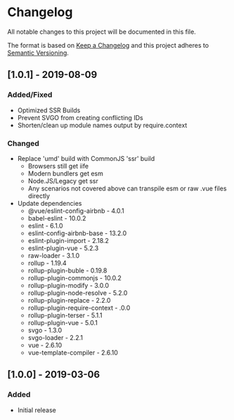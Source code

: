 # Changelog
All notable changes to this project will be documented in this file.

The format is based on [Keep a Changelog](http://keepachangelog.com/en/1.0.0/)
and this project adheres to [Semantic Versioning](http://semver.org/spec/v2.0.0.html).

## [1.0.1] - 2019-08-09

### Added/Fixed
- Optimized SSR Builds
- Prevent SVGO from creating conflicting IDs
- Shorten/clean up module names output by require.context

### Changed
- Replace 'umd' build with CommonJS 'ssr' build
  - Browsers still get iife
  - Modern bundlers get esm
  - Node.JS/Legacy get ssr
  - Any scenarios not covered above can transpile esm or raw .vue files directly
- Update dependencies
  - @vue/eslint-config-airbnb - 4.0.1
  - babel-eslint - 10.0.2
  - eslint - 6.1.0
  - eslint-config-airbnb-base - 13.2.0
  - eslint-plugin-import - 2.18.2
  - eslint-plugin-vue - 5.2.3
  - raw-loader - 3.1.0
  - rollup - 1.19.4
  - rollup-plugin-buble - 0.19.8
  - rollup-plugin-commonjs - 10.0.2
  - rollup-plugin-modify - 3.0.0
  - rollup-plugin-node-resolve - 5.2.0
  - rollup-plugin-replace - 2.2.0
  - rollup-plugin-require-context - .0.0
  - rollup-plugin-terser - 5.1.1
  - rollup-plugin-vue - 5.0.1
  - svgo - 1.3.0
  - svgo-loader - 2.2.1
  - vue - 2.6.10
  - vue-template-compiler - 2.6.10

## [1.0.0] - 2019-03-06

### Added
- Initial release
